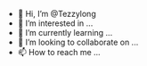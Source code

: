 - 👋 Hi, I’m @Tezzylong
- 👀 I’m interested in ...
- 🌱 I’m currently learning ...
- 💞️ I’m looking to collaborate on ...
- 📫 How to reach me ...

<!---
Tezzylong/Tezzylong is a ✨ special ✨ repository because its `README.md` (this file) appears on your GitHub profile.
You can click the Preview link to take a look at your changes.
--->
